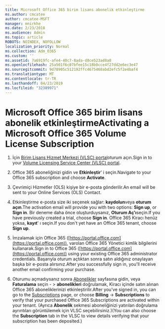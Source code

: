 ```yaml
---
title: Microsoft Office 365 birim lisans abonelik etkinleştirme
ms.author: cmcatee
author: cmcatee-MSFT
manager: mnirkhe
ms.date: 2/23/2018
ms.audience: Admin
ms.topic: article
ROBOTS: NOINDEX, NOFOLLOW
localization_priority: Normal
ms.collection: Adm_O365
ms.custom: ''
ms.assetid: 7a6919fc-afe4-40c7-8ada-d8ce523ad8a8
ms.openlocfilehash: 25a501f6c07bfee15c18b0cce4f27dd2e6ec3e47
ms.sourcegitcommit: 9d78905c512192ffc4675468abd2efc5f2e4baf4
ms.translationtype: MT
ms.contentlocale: tr-TR
ms.lasthandoff: 04/23/2019
ms.locfileid: "32389971"
---
```

# <a name="activating-a-microsoft-office-365-volume-license-subscription"></a><span data-ttu-id="c4a60-102">Microsoft Office 365 birim lisans abonelik etkinleştirme</span><span class="sxs-lookup"><span data-stu-id="c4a60-102">Activating a Microsoft Office 365 Volume License Subscription</span></span>

1. <span data-ttu-id="c4a60-103">İçin [Birim Lisans Hizmet Merkezi (VLSC) portal](http://go.microsoft.com/fwlink/p/?LinkId=329762)oturum açın.</span><span class="sxs-lookup"><span data-stu-id="c4a60-103">Sign in to your [Volume Licensing Service Center (VLSC) portal](http://go.microsoft.com/fwlink/p/?LinkId=329762).</span></span>
    
2. <span data-ttu-id="c4a60-104">Office 365 aboneliğinizi gidin ve **Etkinleştir**' i seçin.</span><span class="sxs-lookup"><span data-stu-id="c4a60-104">Navigate to your Office 365 subscription and choose **Activate**.</span></span>
    
3. <span data-ttu-id="c4a60-105">Çevrimiçi Hizmetler (OLS) kişiye bir e-posta gönderilir.</span><span class="sxs-lookup"><span data-stu-id="c4a60-105">An email will be sent to your Online Services (OLS) Contact.</span></span>
    
4. <span data-ttu-id="c4a60-106">Etkinleştirme e-posta size iki seçenek sağlar: **kaydolun**veya **oturum açın**.</span><span class="sxs-lookup"><span data-stu-id="c4a60-106">The activation email will provide you with two options: **Sign up**, or **Sign in**.</span></span> <span data-ttu-id="c4a60-107">Bir deneme daha önce oluşturduysanız, **Oturum Aç'ı**seçin.</span><span class="sxs-lookup"><span data-stu-id="c4a60-107">If you have previously created a trial, choose **Sign in**.</span></span> <span data-ttu-id="c4a60-108">Office 365 Kiracı henüz yoksa, **kayıt**' ı seçin.</span><span class="sxs-lookup"><span data-stu-id="c4a60-108">If you don't yet have an Office 365 tenant, choose **Sign up**.</span></span>
    
5. <span data-ttu-id="c4a60-109">İmzalamak için Office 365 ([https://portal.office.com](https://portal.office.com)), varolan Office 365 Yönetici kimlik bilgilerini kullanarak.</span><span class="sxs-lookup"><span data-stu-id="c4a60-109">Sign in to Office 365 ([https://portal.office.com](https://portal.office.com)) using your existing Office 365 administrator credentials.</span></span> <span data-ttu-id="c4a60-110">Başarıyla oturum açtıktan sonra satın aldığınız onaylayan başka bir e-posta alırsınız.</span><span class="sxs-lookup"><span data-stu-id="c4a60-110">After you successfully sign in, you'll receive another email confirming your purchase.</span></span>
    
6. <span data-ttu-id="c4a60-111">Oturumu açmadıysanız sonra [Abonelikler](https://go.microsoft.com/fwlink/p/?linkid=842054) sayfasına gidin, veya **Faturalama** seçin - \> **abonelikleri** doğrulamak, Kiracı içinde satın alınan Office 365 aboneliklerinizi etkinleştirilir.</span><span class="sxs-lookup"><span data-stu-id="c4a60-111">After you've signed in, you can go to the [Subscriptions](https://go.microsoft.com/fwlink/p/?linkid=842054) page, or choose **Billing** -\> **Subscriptions** to verify that your purchased Office 365 Subscriptions are activated within your tenant.</span></span> <span data-ttu-id="c4a60-112">(Ayrıca **Abonelik** sekmesi aboneliğinizi yatırılan doğrulama ayrıntıları görüntülemek için VLSC seçebilirsiniz.)</span><span class="sxs-lookup"><span data-stu-id="c4a60-112">(You can also choose the **Subscription** tab in the VLSC to view details verifying that your subscription has been deposited.)</span></span> 
    


